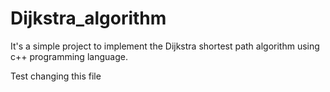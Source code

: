 # Dijkstra_algorithm
It's a simple project to implement the Dijkstra shortest path algorithm using c++ programming language. 

Test changing this file 